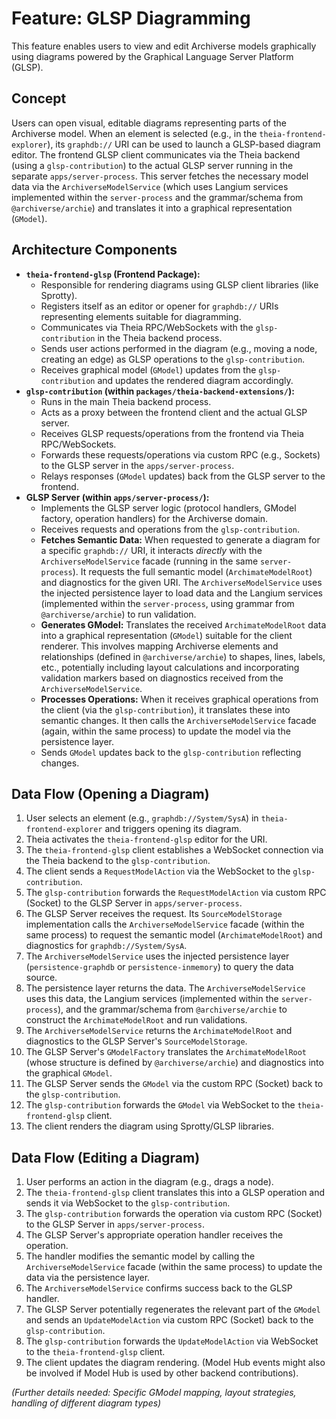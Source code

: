 # Feature: GLSP Diagramming

This feature enables users to view and edit Archiverse models graphically using diagrams powered by the Graphical Language Server Platform (GLSP).

## Concept

Users can open visual, editable diagrams representing parts of the Archiverse model. When an element is selected (e.g., in the `theia-frontend-explorer`), its `graphdb://` URI can be used to launch a GLSP-based diagram editor. The frontend GLSP client communicates via the Theia backend (using a `glsp-contribution`) to the actual GLSP server running in the separate `apps/server-process`. This server fetches the necessary model data via the `ArchiverseModelService` (which uses Langium services implemented within the `server-process` and the grammar/schema from `@archiverse/archie`) and translates it into a graphical representation (`GModel`).

## Architecture Components

*   **`theia-frontend-glsp` (Frontend Package):**
    *   Responsible for rendering diagrams using GLSP client libraries (like Sprotty).
    *   Registers itself as an editor or opener for `graphdb://` URIs representing elements suitable for diagramming.
    *   Communicates via Theia RPC/WebSockets with the `glsp-contribution` in the Theia backend process.
    *   Sends user actions performed in the diagram (e.g., moving a node, creating an edge) as GLSP operations to the `glsp-contribution`.
    *   Receives graphical model (`GModel`) updates from the `glsp-contribution` and updates the rendered diagram accordingly.
*   **`glsp-contribution` (within `packages/theia-backend-extensions/`):**
    *   Runs in the main Theia backend process.
    *   Acts as a proxy between the frontend client and the actual GLSP server.
    *   Receives GLSP requests/operations from the frontend via Theia RPC/WebSockets.
    *   Forwards these requests/operations via custom RPC (e.g., Sockets) to the GLSP server in the `apps/server-process`.
    *   Relays responses (`GModel` updates) back from the GLSP server to the frontend.
*   **GLSP Server (within `apps/server-process/`):**
    *   Implements the GLSP server logic (protocol handlers, GModel factory, operation handlers) for the Archiverse domain.
    *   Receives requests and operations from the `glsp-contribution`.
    *   **Fetches Semantic Data:** When requested to generate a diagram for a specific `graphdb://` URI, it interacts *directly* with the `ArchiverseModelService` facade (running in the same `server-process`). It requests the full semantic model (`ArchimateModelRoot`) and diagnostics for the given URI. The `ArchiverseModelService` uses the injected persistence layer to load data and the Langium services (implemented within the `server-process`, using grammar from `@archiverse/archie`) to run validation.
    *   **Generates GModel:** Translates the received `ArchimateModelRoot` data into a graphical representation (`GModel`) suitable for the client renderer. This involves mapping Archiverse elements and relationships (defined in `@archiverse/archie`) to shapes, lines, labels, etc., potentially including layout calculations and incorporating validation markers based on diagnostics received from the `ArchiverseModelService`.
    *   **Processes Operations:** When it receives graphical operations from the client (via the `glsp-contribution`), it translates these into semantic changes. It then calls the `ArchiverseModelService` facade (again, within the same process) to update the model via the persistence layer.
    *   Sends `GModel` updates back to the `glsp-contribution` reflecting changes.

## Data Flow (Opening a Diagram)

1.  User selects an element (e.g., `graphdb://System/SysA`) in `theia-frontend-explorer` and triggers opening its diagram.
2.  Theia activates the `theia-frontend-glsp` editor for the URI.
3.  The `theia-frontend-glsp` client establishes a WebSocket connection via the Theia backend to the `glsp-contribution`.
4.  The client sends a `RequestModelAction` via the WebSocket to the `glsp-contribution`.
5.  The `glsp-contribution` forwards the `RequestModelAction` via custom RPC (Socket) to the GLSP Server in `apps/server-process`.
6.  The GLSP Server receives the request. Its `SourceModelStorage` implementation calls the `ArchiverseModelService` facade (within the same process) to request the semantic model (`ArchimateModelRoot`) and diagnostics for `graphdb://System/SysA`.
7.  The `ArchiverseModelService` uses the injected persistence layer (`persistence-graphdb` or `persistence-inmemory`) to query the data source.
8.  The persistence layer returns the data. The `ArchiverseModelService` uses this data, the Langium services (implemented within the `server-process`), and the grammar/schema from `@archiverse/archie` to construct the `ArchimateModelRoot` and run validations.
9.  The `ArchiverseModelService` returns the `ArchimateModelRoot` and diagnostics to the GLSP Server's `SourceModelStorage`.
10. The GLSP Server's `GModelFactory` translates the `ArchimateModelRoot` (whose structure is defined by `@archiverse/archie`) and diagnostics into the graphical `GModel`.
11. The GLSP Server sends the `GModel` via the custom RPC (Socket) back to the `glsp-contribution`.
12. The `glsp-contribution` forwards the `GModel` via WebSocket to the `theia-frontend-glsp` client.
13. The client renders the diagram using Sprotty/GLSP libraries.

## Data Flow (Editing a Diagram)

1.  User performs an action in the diagram (e.g., drags a node).
2.  The `theia-frontend-glsp` client translates this into a GLSP operation and sends it via WebSocket to the `glsp-contribution`.
3.  The `glsp-contribution` forwards the operation via custom RPC (Socket) to the GLSP Server in `apps/server-process`.
4.  The GLSP Server's appropriate operation handler receives the operation.
5.  The handler modifies the semantic model by calling the `ArchiverseModelService` facade (within the same process) to update the data via the persistence layer.
6.  The `ArchiverseModelService` confirms success back to the GLSP handler.
7.  The GLSP Server potentially regenerates the relevant part of the `GModel` and sends an `UpdateModelAction` via custom RPC (Socket) back to the `glsp-contribution`.
8.  The `glsp-contribution` forwards the `UpdateModelAction` via WebSocket to the `theia-frontend-glsp` client.
9.  The client updates the diagram rendering. (Model Hub events might also be involved if Model Hub is used by other backend contributions).

*(Further details needed: Specific GModel mapping, layout strategies, handling of different diagram types)*
